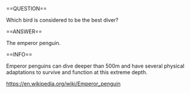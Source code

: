 ==QUESTION==

Which bird is considered to be the best diver?

==ANSWER==

The emperor penguin.

==INFO==

Emperor penguins can dive deeper than 500m and have several physical adaptations
to survive and function at this extreme depth.

https://en.wikipedia.org/wiki/Emperor_penguin
